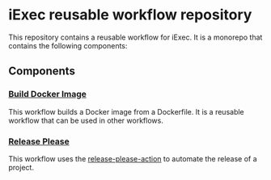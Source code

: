 # iExec reusable workflow repository

This repository contains a reusable workflow for iExec. It is a monorepo that contains the following components:

## Components

### [Build Docker Image](./docker-build)
This workflow builds a Docker image from a Dockerfile. It is a reusable workflow that can be used in other workflows.

### [Release Please](./release-please)
This workflow uses the [release-please-action](https://github.com/googleapis/release-please-action) to automate the release of a project.